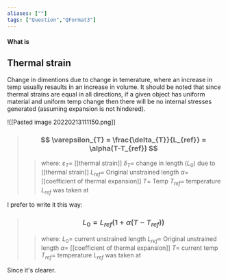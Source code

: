 ```yaml
---
aliases: [""]
tags: ["Question","QFormat3"]
---
```


#### What is
## Thermal strain
Change in dimentions due to change in temerature, where an increase in temp usually resaults in an increase in volume.
It should be noted that since thermal strains are equal in all directions, if a given object has uniform material and uniform temp change then there will be no internal stresses generated (assuming expansion is not hindered). 

![[Pasted image 20220213111150.png]]

> ### $$ \varepsilon_{T} = \frac{\delta_{T}}{L_{ref}} = \alpha(T-T_{ref}) $$ 
>> where:
>> $\varepsilon_{T}=$ [[thermal strain]] 
>> $\delta_{T}=$ change in length ($L_{0}$) due to [[thermal strain]]
>> $L_{ref}=$ Original unstrained length
>> $\alpha=$ [[coefficient of thermal expansion]]
>> $T=$ Temp
>> $T_{ref}=$ temperature $L_{ref}$ was taken at

I prefer to write it this way:

> ### $$ L_{0} = L_{ref}(1+\alpha(T-T_{ref})) $$ 
>> where:
>> $L_{0}=$ current unstrained length 
>> $L_{ref}=$ Original unstrained length
>> $\alpha=$ [[coefficient of thermal expansion]]
>> $T=$ current temp
>> $T_{ref}=$ temperature $L_{ref}$ was taken at

Since it's clearer.